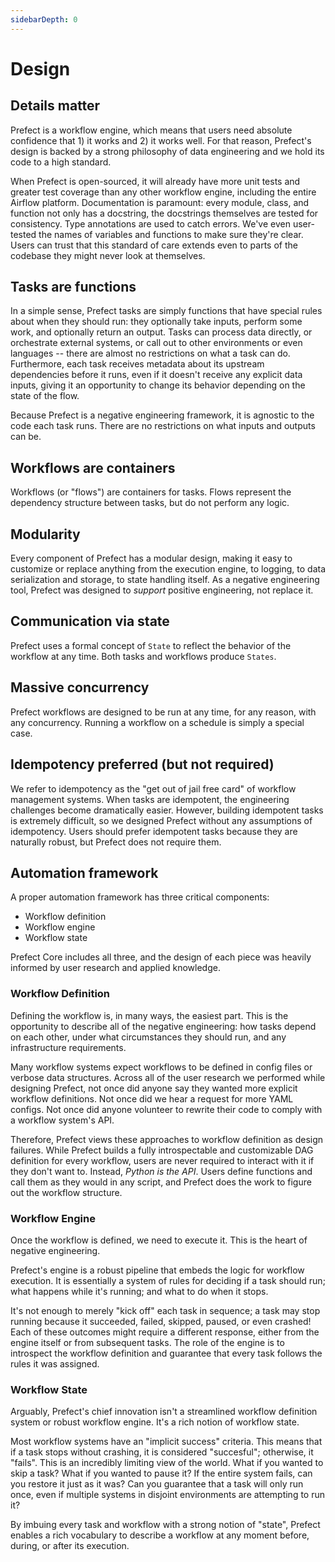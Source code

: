 ```yaml
---
sidebarDepth: 0
---
```


# Design

## Details matter

Prefect is a workflow engine, which means that users need absolute confidence that 1) it works and 2) it works well. For that reason, Prefect's design is backed by a strong philosophy of data engineering and we hold its code to a high standard.

When Prefect is open-sourced, it will already have more unit tests and greater test coverage than any other workflow engine, including the entire Airflow platform.  Documentation is paramount: every module, class, and function not only has a docstring, the docstrings themselves are tested for consistency. Type annotations are used to catch errors. We've even user-tested the names of variables and functions to make sure they're clear. Users can trust that this standard of care extends even to parts of the codebase they might never look at themselves.

## Tasks are functions

In a simple sense, Prefect tasks are simply functions that have special rules about when they should run: they optionally take inputs, perform some work, and optionally return an output. Tasks can process data directly, or orchestrate external systems, or call out to other environments or even languages -- there are almost no restrictions on what a task can do. Furthermore, each task receives metadata about its upstream dependencies before it runs, even if it doesn't receive any explicit data inputs, giving it an opportunity to change its behavior depending on the state of the flow.

Because Prefect is a negative engineering framework, it is agnostic to the code each task runs. There are no restrictions on what inputs and outputs can be.

## Workflows are containers

Workflows (or "flows") are containers for tasks. Flows represent the dependency structure between tasks, but do not perform any logic.

## Modularity

Every component of Prefect has a modular design, making it easy to customize or replace anything from the execution engine, to logging, to data serialization and storage, to state handling itself. As a negative engineering tool, Prefect was designed to *support* positive engineering, not replace it.

## Communication via state

Prefect uses a formal concept of `State` to reflect the behavior of the workflow at any time. Both tasks and workflows produce `States`.

## Massive concurrency

Prefect workflows are designed to be run at any time, for any reason, with any concurrency. Running a workflow on a schedule is simply a special case.

## Idempotency preferred (but not required)

We refer to idempotency as the "get out of jail free card" of workflow management systems. When tasks are idempotent, the engineering challenges become dramatically easier. However, building idempotent tasks is extremely difficult, so we designed Prefect without any assumptions of idempotency. Users should prefer idempotent tasks because they are naturally robust, but Prefect does not require them.

## Automation framework

A proper automation framework has three critical components:

- Workflow definition
- Workflow engine
- Workflow state

Prefect Core includes all three, and the design of each piece was heavily informed by user research and applied knowledge.

### Workflow Definition

Defining the workflow is, in many ways, the easiest part. This is the opportunity to describe all of the negative engineering: how tasks depend on each other, under what circumstances they should run, and any infrastructure requirements.

Many workflow systems expect workflows to be defined in config files or verbose data structures. Across all of the user research we performed while designing Prefect, not once did anyone say they wanted more explicit workflow definitions. Not once did we hear a request for more YAML configs. Not once did anyone volunteer to rewrite their code to comply with a workflow system's API.

Therefore, Prefect views these approaches to workflow definition as design failures. While Prefect builds a fully introspectable and customizable DAG definition for every workflow, users are never required to interact with it if they don't want to. Instead, _Python is the API_. Users define functions and call them as they would in any script, and Prefect does the work to figure out the workflow structure.

### Workflow Engine

Once the workflow is defined, we need to execute it. This is the heart of negative engineering.

Prefect's engine is a robust pipeline that embeds the logic for workflow execution. It is essentially a system of rules for deciding if a task should run; what happens while it's running; and what to do when it stops.

It's not enough to merely "kick off" each task in sequence; a task may stop running because it succeeded, failed, skipped, paused, or even crashed! Each of these outcomes might require a different response, either from the engine itself or from subsequent tasks. The role of the engine is to introspect the workflow definition and guarantee that every task follows the rules it was assigned.

### Workflow State

Arguably, Prefect's chief innovation isn't a streamlined workflow definition system or robust workflow engine. It's a rich notion of workflow state.

Most workflow systems have an "implicit success" criteria. This means that if a task stops without crashing, it is considered "succesful"; otherwise, it "fails". This is an incredibly limiting view of the world. What if you wanted to skip a task? What if you wanted to pause it? If the entire system fails, can you restore it just as it was? Can you guarantee that a task will only run once, even if multiple systems in disjoint environments are attempting to run it?

By imbuing every task and workflow with a strong notion of "state", Prefect enables a rich vocabulary to describe a workflow at any moment before, during, or after its execution.
